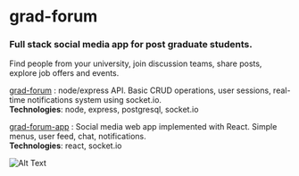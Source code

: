 # grad-forum

### Full stack social media app for post graduate students.  
Find people from your university, join discussion teams, share posts, explore job offers and events.

[grad-forum](/grad-forum) : node/express API. 
Basic CRUD operations, user sessions, real-time notifications system using socket.io.  
**Technologies**: node, express, postgresql, socket.io

[grad-forum-app](/grad-forum-app) : Social media web app implemented with React. Simple menus, user feed, chat, notifications.  
**Technologies**: react, socket.io

![Alt Text](/preview.gif)
